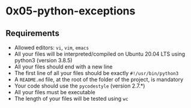 # 0x05-python-exceptions

## Requirements

   - Allowed editors: `vi`, `vim`, `emacs`
   - All your files will be interpreted/compiled on Ubuntu 20.04 LTS using python3 (version 3.8.5)
   - All your files should end with a new line
   - The first line of all your files should be exactly `#!/usr/bin/python3`
   - A `README.md` file, at the root of the folder of the project, is mandatory
   - Your code should use the `pycodestyle` (version 2.7.*)
   - All your files must be executable
   - The length of your files will be tested using `wc`
